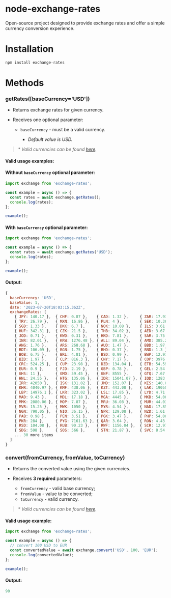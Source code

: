 # node-exchange-rates

Open-source project designed to provide exchange rates and offer a simple currency conversion experience.

# Installation

```js
npm install exchange-rates
```

# Methods

### getRates([baseCurrency='USD'])

- Returns exchange rates for given currency.

- Receives one optional parameter:

  - `baseCurrency` - must be a valid currency.

    - <i>Default value is USD.</i>

> <i>\* Valid currencies can be found <a href="https://github.com/fdfgomes/node-exchange-rates/blob/main/src/types/Currency.ts">here</a>.</i>

#### Valid usage examples:

#### **Without** `baseCurrency` optional parameter:

```js
import exchange from 'exchange-rates';

const example = async () => {
  const rates = await exchange.getRates();
  console.log(rates);
};

example();
```

#### **With** `baseCurrency` optional parameter:

```js
import exchange from 'exchange-rates';

const example = async () => {
  const rates = await exchange.getRates('USD');
  console.log(rates);
};

example();
```

#### Output:

```js
{
  baseCurrency: 'USD',
  baseValue: 1,
  date: '2023-07-20T18:03:15.362Z',
  exchangeRates: [
    { JPY: 140.17 },  { CHF: 0.87 },    { CAD: 1.32 },     { ZAR: 17.93 },
    { TRY: 26.79 },   { MXN: 16.86 },   { PLN: 4 },        { SEK: 10.36 },
    { SGD: 1.33 },    { DKK: 6.7 },     { NOK: 10.08 },    { ILS: 3.61 },
    { HUF: 342.31 },  { CZK: 21.5 },    { THB: 34.02 },    { AED: 3.67 },
    { JOD: 0.71 },    { KWD: 0.31 },    { HKD: 7.81 },     { SAR: 3.75 },
    { INR: 82.01 },   { KRW: 1276.48 }, { ALL: 89.04 },    { AMD: 385.29 },
    { ANG: 1.76 },    { ARS: 268.68 },  { AUD: 1.47 },     { BBD: 1.97 },
    { BDT: 106.09 },  { BGN: 1.75 },    { BHD: 0.37 },     { BND: 1.3 },
    { BOB: 6.75 },    { BRL: 4.81 },    { BSD: 0.99 },     { BWP: 12.91 },
    { BZD: 1.97 },    { CLP: 816.3 },   { CNY: 7.17 },     { COP: 3976.4 },
    { CRC: 524.25 },  { CUP: 23.98 },   { DZD: 134.04 },   { ETB: 54.59 },
    { EUR: 0.9 },     { FJD: 2.19 },    { GBP: 0.78 },     { GEL: 2.54 },
    { GHS: 11 },      { GMD: 59.45 },   { GNF: 8555 },     { GTQ: 7.67 },
    { HNL: 24.55 },   { HTG: 135.06 },  { IDR: 15041.07 }, { IQD: 1283.35 },
    { IRR: 42050 },   { ISK: 131.02 },  { JMD: 152.07 },   { KES: 140.08 },
    { KHR: 4040.97 }, { KMF: 438.06 },  { KZT: 443.08 },   { LAK: 19050 },
    { LBP: 14976.1 }, { LKR: 323.02 },  { LSL: 17.85 },    { LYD: 4.71 },
    { MAD: 9.43 },    { MDL: 17.18 },   { MGA: 4445 },     { MKD: 54.06 },
    { MMK: 2080.06 }, { MOP: 7.87 },    { MRU: 36.08 },    { MUR: 44.03 },
    { MVR: 15.25 },   { MWK: 1050 },    { MYR: 4.54 },     { NAD: 17.85 },
    { NGN: 790.05 },  { NIO: 36.15 },   { NPR: 129.08 },   { NZD: 1.61 },
    { PAB: 0.98 },    { PEN: 3.51 },    { PGK: 3.47 },     { PHP: 54.06 },
    { PKR: 284 },     { PYG: 7161.63 }, { QAR: 3.64 },     { RON: 4.43 },
    { RSD: 104.08 },  { RUB: 90.23 },   { RWF: 1156.04 },  { SCR: 12.97 },
    { SDG: 598 },     { SOS: 566 },     { STN: 21.87 },    { SVC: 8.54 },
    ... 30 more items
  ]
}
```

### convert(fromCurrency, fromValue, toCurrency)

- Returns the converted value using the given currencies.

- Receives **3 required** parameters:

  - `fromCurrency` - valid base currency;
  - `fromValue` - value to be converted;
  - `toCurrency` - valid currency.

> <i>\* Valid currencies can be found <a href="https://github.com/fdfgomes/node-exchange-rates/blob/main/src/types/Currency.ts">here</a>.</i>

#### Valid usage example:

```js
import exchange from 'exchange-rates';

const example = async () => {
  // convert 100 USD to EUR
  const convertedValue = await exchange.convert('USD', 100, 'EUR');
  console.log(convertedValue);
};

example();
```

#### Output:

```js
90
```
